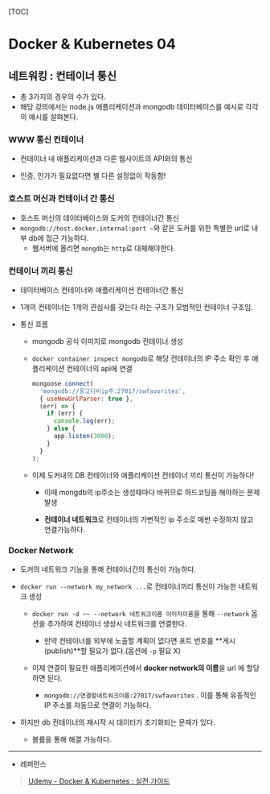 [TOC]

# Docker & Kubernetes 04

## 네트워킹 : 컨테이너 통신

- 총 3가지의 경우의 수가 있다.
- 해당 강의에서는 node.js  애플리케이션과 mongodb 데이터베이스를 예시로 각각의 예시를 살펴본다.

### WWW 통신 컨테이너

- 컨테이너 내 애플리케이션과 다른 웹사이트의 API와의 통신

- 인증, 인가가 필요없다면 별 다른 설정없이 작동함!

### 호스트 머신과 컨테이너 간 통신

- 호스트 머신의 데이터베이스와 도커의 컨테이너간 통신
- `mongodb://host.docker.internal:port ~`와 같은 도커를 위한 특별한 url로 내부 db에 접근 가능하다.
  - 웹서버에 올리면 `mongdb`는 `http`로 대체해야한다.

### 컨테이너 끼리 통신

- 데이터베이스 컨테이너와 애플리케이션 컨테이너간 통신

- 1개의 컨테이너는 1개의 관심사를 갖는다 라는 구조가 모범적인 컨테이너 구조임.

- 통신 흐름
  
  - mongodb 공식 이미지로 mongodb 컨테이너 생성
  
  - `docker container inspect mongodb`로 해당 컨테이너의 IP 주소 확인 후 애플리케이션 컨테이너의 api에 연결
    
    ```javascript
    mongoose.connect(
      'mongodb://몽고디비ip주:27017/swfavorites',
      { useNewUrlParser: true },
      (err) => {
        if (err) {
          console.log(err);
        } else {
          app.listen(3000);
        }
      }
    );
    ```
  
  - 이제 도커내의 DB 컨테이너와 애플리케이션 컨테이너 끼리 통신이 가능하다!
    
    - 이때 mongdb의 ip주소는 생성때마다 바뀌므로 하드코딩을 해야하는 문제 발생
    
    - **컨테이너 네트워크**로 컨테이너의 가변적인 ip 주소로 매번 수정하지 않고 연결가능하다.

### Docker Network

- 도커의 네트워크 기능을 통해 컨테이너간의 통신이 가능하다.

- `docker run --network my_network ...`로 컨테이너끼리 통신이 가능한 네트워크 생성 
  
  - `docker run -d ~~ --network 네트워크이름 이미지이름`을 통해 `--network` 옵션을 추가하여 컨테이너 생성시 네트워크를 연결한다.
    
    - 만약 컨테이너를 외부에 노출할 계획이 없다면 포트 번호를 **게시(publish)**할 필요가 없다.(옵션에 `-p` 필요 X)
  
  - 이제 연결이 필요한 애플리케이션에서 **docker network의 이름**을 url 에 할당하면 된다. 
    
    - `mongodb://연결할네트워크이름:27017/swfavorites` . 이를 통해 유동적인 IP 주소를 자동으로 연결이 가능하다.

- 하지만 db 컨테이너의 재시작 시 데이터가 초기화되는 문제가 있다.
  
  - 볼륨을 통해 해결 가능하다.

---

- 레퍼런스

> [Udemy - Docker & Kubernetes : 실전 가이드](https://www.udemy.com/course/docker-kubernetes-2022/)
